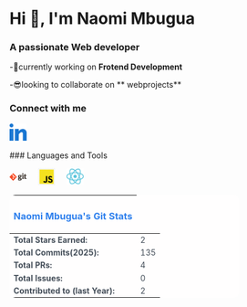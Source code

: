 # Hi 👋, I'm Naomi Mbugua

### A passionate Web developer

-🌲currently working on **Frotend Development**

-😎looking to collaborate on ** webprojects**

### Connect with me
<p style="align-items:left";>
<a href="https://www.linkedin.com/in/mbugua-naomi/" target="blank" >
<img src="./images/linked-in-alt.svg" alt="linkedin logo" width=30px>
</a>
</p>
### Languages and Tools
<p style=" display:flex; align-items:center; gap:20px";>
<a href="https://git-scm.com/" target="blank" >
<img src="./images/git.png" alt="git logo" width=30px>
</a>
<a href="https://developer.mozilla.org/en-US/docs/Web/JavaScript" target="blank" >
<img src="./images/jslogo.png" alt="javascript logo" width=30px>
</a>
<a href="https://react.dev/" target="blank" >
<img src="./images/logo_dark.svg" alt="react logo" width=30px>
</a>
</p>
<p style="box-shadow: 0px 4px 8px rgba(0, 0, 0, 0.2);">
<table style="background-color:#FFFEFE; width: 80%; border-collapse: collapse; border-radius:10px; color:#444E59; font-size:extra-bold;">
        <thead>
            <tr>
                <th colspan="1">
                    <h3 style="color:#2F80ED; text-align: center;">
                        <b>Naomi Mbugua's Git Stats</b>
                    </h3>
                </th>
            </tr>
        </thead >
        <tbody  >
            <tr>
                <td><strong>Total Stars Earned:</strong></td>
                <td> 2</td>
            </tr>
            <tr>
                <td><strong>Total Commits(2025):<td> 135</td<</strong></td>
            </tr>
            <tr>
                <td><strong>Total PRs:<td> 4</td</strong></td>
            </tr>
             <tr>
                <td><strong>Total Issues:<td> 0</td</strong></td>
            </tr>
            <tr>
                <td><strong>Contributed to (last Year):<td> 2</td</strong></td>
            </tr>
        </tbody>
    </table>
    </p>

